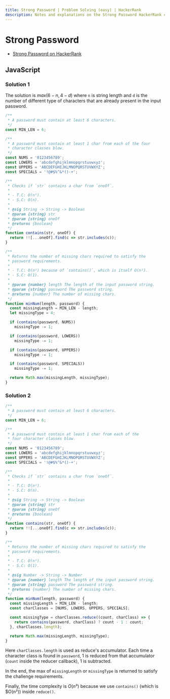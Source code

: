 ```yaml
---
title: Strong Password | Problem Solving (easy) | HackerRank
description: Notes and explanations on the Strong Password HackerRank challenge.
---
```


# Strong Password

- [Strong Password on HackerRank](https://www.hackerrank.com/challenges/strong-password)

## JavaScript

### Solution 1

The solution is $max(6 - n, 4 - d)$ where `n` is string length and `d` is the number of different type of characters that are already present in the input password.

```javascript
/**
 * A password must contain at least 6 characters.
 */
const MIN_LEN = 6;

/**
 * A password must contain at least 1 char from each of the four
 * character classes blow.
 */
const NUMS = '0123456789';
const LOWERS = 'abcdefghijklmnopqrstuvwxyz';
const UPPERS = 'ABCDEFGHIJKLMNOPQRSTUVWXYZ';
const SPECIALS = '!@#$%^&*()-+';

/**
 * Checks if `str` contains a char from `oneOf`.
 *
 * - T.C: O(n²).
 * - S.C: O(n).
 *
 * @sig String -> String -> Boolean
 * @param {string} str
 * @param {string} oneOf
 * @returns {boolean}
 */
function contains(str, oneOf) {
  return !![...oneOf].find(c => str.includes(c));
}

/**
 * Returns the number of missing chars required to satisfy the
 * password requirements.
 *
 * - T.C: O(n²) because of `contains()`, which is itself O(n²).
 * - S.C: O(1).
 *
 * @param {number} length The length of the input password string.
 * @param {string} password The password string.
 * @returns {number} The number of missing chars.
 */
function minNum(length, password) {
  const missingLength = MIN_LEN - length;
  let missingType = 4;

  if (contains(password, NUMS))
    missingType -= 1;

  if (contains(password, LOWERS))
    missingType -= 1;

  if (contains(password, UPPERS))
    missingType -= 1;

  if (contains(password, SPECIALS))
    missingType -= 1;

  return Math.max(missingLength, missingType);
}
```

### Solution 2

```javascript
/**
 * A password must contain at least 6 characters.
 */
const MIN_LEN = 6;

/**
 * A password must contain at least 1 char from each of the
 * four character classes blow.
 */
const NUMS = '0123456789';
const LOWERS = 'abcdefghijklmnopqrstuvwxyz';
const UPPERS = 'ABCDEFGHIJKLMNOPQRSTUVWXYZ';
const SPECIALS = '!@#$%^&*()-+';

/**
 * Checks if `str` contains a char from `oneOf`.
 *
 * - T.C: O(n²).
 * - S.C: O(n).
 *
 * @sig String -> String -> Boolean
 * @param {string} str
 * @param {string} oneOf
 * @returns {boolean}
 */
function contains(str, oneOf) {
  return !![...oneOf].find(c => str.includes(c));
}

/**
 * Returns the number of missing chars required to satisfy the
 * password requirements.
 *
 * - T.C: O(n³).
 * - S.C: O(1).
 *
 * @sig Number -> String -> Number
 * @param {number} length The length of the input password string.
 * @param {string} password The password string.
 * @returns {number} The number of missing chars.
 */
function minNum(length, password) {
  const missingLength = MIN_LEN - length;
  const charClasses = [NUMS, LOWERS, UPPERS, SPECIALS];

  const missingType = charClasses.reduce((count, charClass) => {
    return contains(password, charClass) ? count - 1 : count;
  }, charClasses.length);

  return Math.max(missingLength, missingType);
}
```

Here `charClasses.length` is used as reduce's accumulator.
Each time a character class is found in `password`, 1 is reduced from that accumulator (`count` inside the reducer callback), 1 is subtracted.

In the end, the max of `missingLength` or `missingType` is returned to satisfy the challenge requirements.

Finally, the time complexity is $O(n³)$ because we use `contains()` (which is $O(n²)) inside `reduce()`.
